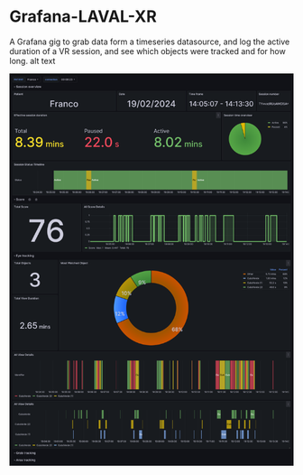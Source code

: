 # Grafana-LAVAL-XR
A Grafana gig to grab data form a timeseries datasource, and log the active duration of a VR session, and see which objects were tracked and for how long.  alt text

![Grafana Dashboard image for Laval-XR Gig](https://github.com/UsmanKaisserMoghal/Grafana-LAVAL-XR/blob/main/images/LAVAL%20TEMPLATE.png?raw=true)
